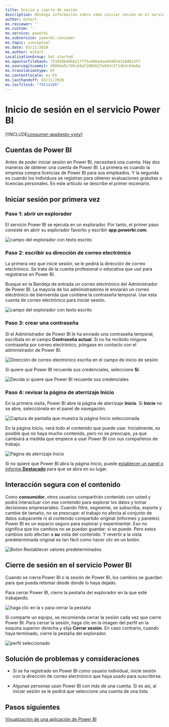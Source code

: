 ```yaml
---
title: Inicio y cierre de sesión
description: Obtenga información sobre cómo iniciar sesión en el servicio Power BI en la web y cómo cerrarla.
author: mihart
ms.reviewer: ''
ms.custom: ''
ms.service: powerbi
ms.subservice: powerbi-consumer
ms.topic: conceptual
ms.date: 03/11/2020
ms.author: mihart
LocalizationGroup: Get started
ms.openlocfilehash: 753458b4db621fff5a4bba4aebb96543284013ff
ms.sourcegitcommit: 480bba9c745cb9af2005637e693c5714b3c64a8a
ms.translationtype: HT
ms.contentlocale: es-ES
ms.lasthandoff: 03/11/2020
ms.locfileid: "79114106"
---
```

# <a name="sign-in-to-power-bi-service"></a>Inicio de sesión en el servicio Power BI

[!INCLUDE[consumer-appliesto-yyny](../includes/consumer-appliesto-yyny.md)]

## <a name="power-bi-accounts"></a>Cuentas de Power BI
Antes de poder iniciar sesión en Power BI, necesitará una cuenta. Hay dos maneras de obtener una cuenta de Power BI. La primera es cuando la empresa compra licencias de Power BI para sus empleados. Y la segunda es cuando los individuos se registran para obtener evaluaciones gratuitas o licencias personales. En este artículo se describe el primer escenario.

## <a name="sign-in-for-the-first-time"></a>Iniciar sesión por primera vez

### <a name="step-1-open-a-browser"></a>Paso 1: abrir un explorador
El servicio Power BI se ejecuta en un explorador.  Por tanto, el primer paso consiste en abrir su explorador favorito y escribir **app.powerbi.com**.

![campo del explorador con texto escrito](media/end-user-sign-in/power-bi-sign-in.png)

### <a name="step-2-type-your-email-address"></a>Paso 2: escribir su dirección de correo electrónico
La primera vez que inicie sesión, se le pedirá la dirección de correo electrónico.  Se trata de la cuenta profesional o educativa que usó para registrarse en Power BI.  

Busque en la Bandeja de entrada un correo electrónico del Administrador de Power BI. La mayoría de los administradores le enviarán un correo electrónico de bienvenida que contiene la contraseña temporal. Use esta cuenta de correo electrónico para iniciar sesión. 

![campo del explorador con texto escrito](media/end-user-sign-in/power-bi-password.png)


 
### <a name="step-3-create-a-new-password"></a>Paso 3: crear una contraseña
Si el Administrador de Power BI le ha enviado una contraseña temporal, escríbala en el campo **Contraseña actual**. Si no ha recibido ninguna contraseña por correo electrónico, póngase en contacto con el administrador de Power BI.

![Dirección de correo electrónico escrita en el campo de inicio de sesión](media/end-user-sign-in/power-bi-login.png)

Si quiere que Power BI recuerde sus credenciales, seleccione **Sí**. 

![Decida si quiere que Power BI recuerde sus credenciales](media/end-user-sign-in/power-bi-stay-signed-in.png)


### <a name="step-4-review-your-home-landing-page"></a>Paso 4: revisar la página de aterrizaje Inicio
En la primera visita, Power BI abre la página de aterrizaje **Inicio**. Si **Inicio** no se abre, selecciónela en el panel de navegación. 

![Captura de pantalla que muestra la página Inicio seleccionada](media/end-user-sign-in/power-bi-home-selected.png)

En la página Inicio, verá todo el contenido que puede usar. Inicialmente, es posible que no haya mucho contenido, pero no se preocupe, ya que cambiará a medida que empiece a usar Power BI con sus compañeros de trabajo. 

![Página de aterrizaje Inicio](media/end-user-sign-in/power-bi-home-landing.png)

Si no quiere que Power BI abra la página Inicio, puede [establecer un panel o informe **Destacado**](end-user-featured.md) para que se abra en su lugar. 

## <a name="safely-interact-with-content"></a>Interacción segura con el contenido
Como ***consumidor***, otros usuarios compartirán contenido con usted y podrá interactuar con ese contenido para explorar los datos y tomar decisiones empresariales.  Cuando filtre, segmente, se subscriba, exporte y cambie de tamaño, no se preocupe: el trabajo no afecta al conjunto de datos subyacente ni al contenido compartido original (informes y paneles). Power BI es un espacio seguro para explorar y experimentar. Eso no significa que los cambios no se puedan guardar: sí se puede. Pero estos cambios solo afectan a **su** vista del contenido. Y revertir a la vista predeterminada original es tan fácil como hacer clic en un botón.

![Botón Restablecer valores predeterminados](media/end-user-sign-in/power-bi-reset.png)

## <a name="sign-out-of-power-bi-service"></a>Cierre de sesión en el servicio Power BI
Cuando se cierra Power BI o la sesión de Power BI, los cambios se guardan para que pueda retomar desde donde lo haya dejado.

Para cerrar Power BI, cierre la pestaña del explorador en la que esté trabajando. 

![haga clic en la x para cerrar la pestaña](media/end-user-sign-in/power-bi-close.png) 

Si comparte un equipo, se recomienda cerrar la sesión cada vez que cierre Power BI.  Para cerrar la sesión, haga clic en la imagen del perfil en la esquina superior derecha y elija **Cerrar sesión**. En caso contrario, cuando haya terminado, cierre la pestaña del explorador.

![perfil seleccionado](media/end-user-sign-in/power-bi-sign-out.png) 

## <a name="troubleshooting-and-considerations"></a>Solución de problemas y consideraciones
- Si se ha registrado en Power BI como usuario individual, inicie sesión con la dirección de correo electrónico que haya usado para suscribirse.

- Algunas personas usan Power BI con más de una cuenta. Si es así, al iniciar sesión se le pedirá que seleccione una cuenta de una lista. 

## <a name="next-steps"></a>Pasos siguientes
[Visualización de una aplicación de Power BI](end-user-app-view.md)
